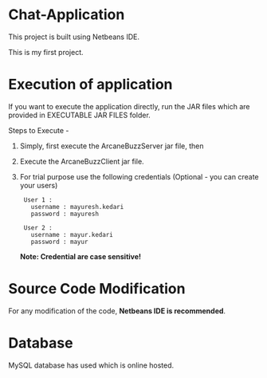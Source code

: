 # Chat-Application
This project is built using Netbeans IDE.

This is my first project.

# Execution of application
If you want to execute the application directly, run the JAR files which are provided in EXECUTABLE JAR FILES folder.

Steps to Execute -
1) Simply, first execute the ArcaneBuzzServer jar file, then
2) Execute the ArcaneBuzzClient jar file.
3) For trial purpose use the following credentials (Optional - you can create your users)

        User 1 :
          username : mayuresh.kedari
          password : mayuresh
          
        User 2 :
          username : mayur.kedari
          password : mayur
          
    **Note: Credential are case sensitive!** 


# Source Code Modification
For any modification of the code, **Netbeans IDE is recommended**.

# Database
MySQL database has used which is online hosted.
